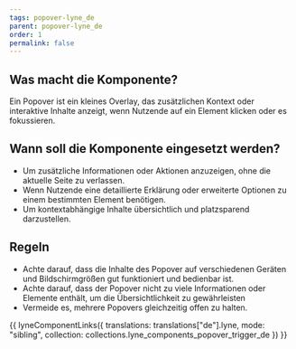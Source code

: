 ```yaml
---
tags: popover-lyne_de
parent: popover-lyne_de
order: 1
permalink: false
---
```


## Was macht die Komponente?
Ein Popover ist ein kleines Overlay, das zusätzlichen Kontext oder interaktive Inhalte anzeigt, wenn Nutzende auf ein Element klicken oder es fokussieren.

## Wann soll die Komponente eingesetzt werden?
* Um zusätzliche Informationen oder Aktionen anzuzeigen, ohne die aktuelle Seite zu verlassen.
* Wenn Nutzende eine detaillierte Erklärung oder erweiterte Optionen zu einem bestimmten Element benötigen.
* Um kontextabhängige Inhalte übersichtlich und platzsparend darzustellen.

## Regeln
* Achte darauf, dass die Inhalte des Popover auf verschiedenen Geräten und Bildschirmgrößen gut funktioniert und bedienbar ist. 
* Achte darauf, dass der Popover nicht zu viele Informationen oder Elemente enthält, um die Übersichtlichkeit zu gewährleisten
* Vermeide es, mehrere Popovers gleichzeitig offen zu halten.

{{ lyneComponentLinks({
  translations: translations["de"].lyne,
  mode: "sibling",
  collection: collections.lyne_components_popover_trigger_de
}) }}